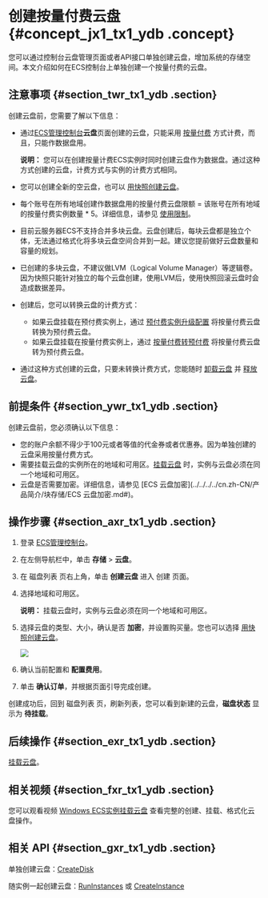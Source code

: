 # 创建按量付费云盘 {#concept_jx1_tx1_ydb .concept}

您可以通过控制台云盘管理页面或者API接口单独创建云盘，增加系统的存储空间。本文介绍如何在ECS控制台上单独创建一个按量付费的云盘。

## 注意事项 {#section_twr_tx1_ydb .section}

创建云盘前，您需要了解以下信息：

-   通过[ECS管理控制台](https://ecs.console.aliyun.com/?spm=a2c4g.11186623.2.9.FNEORG#/home)**云盘**页面创建的云盘，只能采用 [按量付费](../../../../cn.zh-CN/产品定价/按量付费.md#) 方式计费，而且，只能作数据盘用。

    **说明：** 您可以在创建按量计费ECS实例时同时创建云盘作为数据盘。通过这种方式创建的云盘，计费方式与实例的计费方式相同。

-   您可以创建全新的空云盘，也可以 [用快照创建云盘](cn.zh-CN/用户指南/云盘/用快照创建云盘.md#)。
-   每个账号在所有地域创建作数据盘用的按量付费云盘限额 = 该账号在所有地域的按量付费实例数量 \* 5。详细信息，请参见 [使用限制](cn.zh-CN/用户指南/使用限制.md#)。
-   目前云服务器ECS不支持合并多块云盘。云盘创建后，每块云盘都是独立个体，无法通过格式化将多块云盘空间合并到一起。建议您提前做好云盘数量和容量的规划。
-   已创建的多块云盘，不建议做LVM（Logical Volume Manager）等逻辑卷。因为快照只能针对独立的每个云盘创建，使用LVM后，使用快照回滚云盘时会造成数据差异。
-   创建后，您可以转换云盘的计费方式：
    -   如果云盘挂载在预付费实例上，通过 [预付费实例升级配置](cn.zh-CN/用户指南/实例/升降配/预付费实例升级配置.md#) 将按量付费云盘转换为预付费云盘。
    -   如果云盘挂载在按量付费实例上，通过 [按量付费转预付费](../../../../cn.zh-CN/产品定价/按量付费转预付费.md#) 将按量付费云盘转为预付费云盘。
-   通过这种方式创建的云盘，只要未转换计费方式，您能随时 [卸载云盘](cn.zh-CN/用户指南/云盘/卸载云盘.md#) 并 [释放云盘](cn.zh-CN/用户指南/云盘/释放云盘.md#)。

## 前提条件 {#section_ywr_tx1_ydb .section}

创建云盘前，您必须确认以下信息：

-   您的账户余额不得少于100元或者等值的代金券或者优惠券。因为单独创建的云盘采用按量付费方式。
-   需要挂载云盘的实例所在的地域和可用区。[挂载云盘](cn.zh-CN/用户指南/云盘/挂载云盘.md#) 时，实例与云盘必须在同一个地域和可用区。
-   云盘是否需要加密。详细信息，请参见 [ECS 云盘加密](../../../../cn.zh-CN/产品简介/块存储/ECS 云盘加密.md#)。

## 操作步骤 {#section_axr_tx1_ydb .section}

1.  登录 [ECS管理控制台](https://ecs.console.aliyun.com/?spm=a2c4g.11186623.2.9.FNEORG#/home)。
2.  在左侧导航栏中，单击 **存储** \> **云盘**。
3.  在 磁盘列表 页右上角，单击 **创建云盘** 进入 创建 页面。
4.  选择地域和可用区。

    **说明：** 挂载云盘时，实例与云盘必须在同一个地域和可用区。

5.  选择云盘的类型、大小，确认是否 **加密**，并设置购买量。您也可以选择 [用快照创建云盘](cn.zh-CN/用户指南/云盘/用快照创建云盘.md#)。

    ![](http://static-aliyun-doc.oss-cn-hangzhou.aliyuncs.com/assets/img/9669/15452973474412_zh-CN.png)

6.  确认当前配置和 **配置费用**。
7.  单击 **确认订单**，并根据页面引导完成创建。

创建成功后，回到 磁盘列表 页，刷新列表，您可以看到新建的云盘，**磁盘状态** 显示为 **待挂载**。

## 后续操作 {#section_exr_tx1_ydb .section}

[挂载云盘](cn.zh-CN/用户指南/云盘/挂载云盘.md#)。

## 相关视频 {#section_fxr_tx1_ydb .section}

您可以观看视频 [Windows ECS实例挂载云盘](https://help.aliyun.com/document_detail/54748.html) 查看完整的创建、挂载、格式化云盘操作。

## 相关 API {#section_gxr_tx1_ydb .section}

单独创建云盘：[CreateDisk](../../../../cn.zh-CN/API参考/磁盘/CreateDisk.md#)

随实例一起创建云盘：[RunInstances](../../../../cn.zh-CN/API参考/实例/RunInstances.md#) 或 [CreateInstance](../../../../cn.zh-CN/API参考/实例/CreateInstance.md#)

